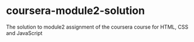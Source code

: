 # coursera-module2-solution
The solution to module2 assignment of the coursera course for HTML, CSS and JavaScript
